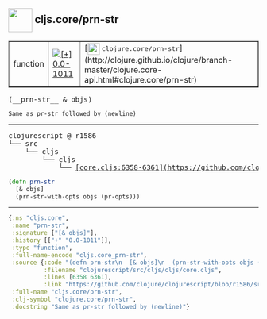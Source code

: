 ## <img width="48px" valign="middle" src="http://i.imgur.com/Hi20huC.png"> cljs.core/prn-str

 <table border="1">
<tr>
<td>function</td>
<td><a href="https://github.com/cljsinfo/api-refs/tree/0.0-1011"><img valign="middle" alt="[+] 0.0-1011" src="https://img.shields.io/badge/+-0.0--1011-lightgrey.svg"></a> </td>
<td>
[<img height="24px" valign="middle" src="http://i.imgur.com/1GjPKvB.png"> <samp>clojure.core/prn-str</samp>](http://clojure.github.io/clojure/branch-master/clojure.core-api.html#clojure.core/prn-str)
</td>
</tr>
</table>

 <samp>
(__prn-str__ & objs)<br>
</samp>

```
Same as pr-str followed by (newline)
```

---

 <pre>
clojurescript @ r1586
└── src
    └── cljs
        └── cljs
            └── <ins>[core.cljs:6358-6361](https://github.com/clojure/clojurescript/blob/r1586/src/cljs/cljs/core.cljs#L6358-L6361)</ins>
</pre>

```clj
(defn prn-str
  [& objs]
  (prn-str-with-opts objs (pr-opts)))
```


---

```clj
{:ns "cljs.core",
 :name "prn-str",
 :signature ["[& objs]"],
 :history [["+" "0.0-1011"]],
 :type "function",
 :full-name-encode "cljs.core_prn-str",
 :source {:code "(defn prn-str\n  [& objs]\n  (prn-str-with-opts objs (pr-opts)))",
          :filename "clojurescript/src/cljs/cljs/core.cljs",
          :lines [6358 6361],
          :link "https://github.com/clojure/clojurescript/blob/r1586/src/cljs/cljs/core.cljs#L6358-L6361"},
 :full-name "cljs.core/prn-str",
 :clj-symbol "clojure.core/prn-str",
 :docstring "Same as pr-str followed by (newline)"}

```
